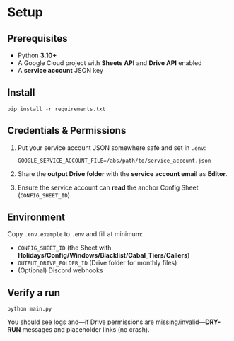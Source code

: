 <!-- PATH: docs/SETUP.md -->
# Setup

## Prerequisites
- Python **3.10+**
- A Google Cloud project with **Sheets API** and **Drive API** enabled
- A **service account** JSON key

## Install
    pip install -r requirements.txt

## Credentials & Permissions
1) Put your service account JSON somewhere safe and set in `.env`:
   
   `GOOGLE_SERVICE_ACCOUNT_FILE=/abs/path/to/service_account.json`
   
2) Share the **output Drive folder** with the **service account email** as **Editor**.  
3) Ensure the service account can **read** the anchor Config Sheet (`CONFIG_SHEET_ID`).

## Environment
Copy `.env.example` to `.env` and fill at minimum:
- `CONFIG_SHEET_ID` (the Sheet with **Holidays/Config/Windows/Blacklist/Cabal_Tiers/Callers**)
- `OUTPUT_DRIVE_FOLDER_ID` (Drive folder for monthly files)
- (Optional) Discord webhooks

## Verify a run
    python main.py

You should see logs and—if Drive permissions are missing/invalid—**DRY-RUN** messages and placeholder links (no crash).
